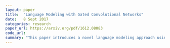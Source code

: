 ```yaml
---
layout: paper
title:  "Language Modeling with Gated Convolutional Networks"
date:   8 Sept 2017
categories: research
paper_url: https://arxiv.org/pdf/1612.08083
code_url: 
summary: "This paper introduces a novel language modeling approach using stacked convolutions that enable efficient parallel processing, in contrast to the traditionally used recurrent neural networks known for handling unbounded context. The proposed method features a simplified gating mechanism that outperforms previous models and demonstrates superior performance on the WikiText-103 benchmark, showing its capability to manage long-term dependencies. It also delivers competitive results on the Google Billion Words benchmark and significantly reduces sentence scoring latency compared to recurrent models. This marks the first instance of a non-recurrent model achieving comparable success to strong recurrent models on major language tasks."
---
```


